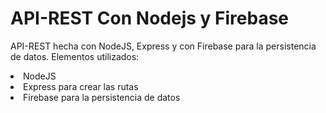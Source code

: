 # API-REST Con Nodejs y Firebase
API-REST hecha con NodeJS, Express y con Firebase para la persistencia de datos.
Elementos utilizados:
<li>NodeJS</li>
<li>Express para crear las rutas</li>
<li>Firebase para la persistencia de datos</li>

